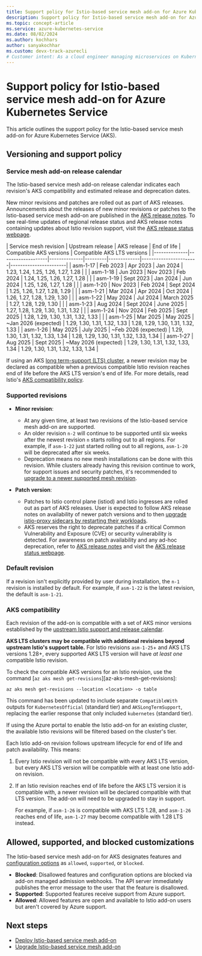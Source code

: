 ```yaml
---
title: Support policy for Istio-based service mesh add-on for Azure Kubernetes Service
description: Support policy for Istio-based service mesh add-on for Azure Kubernetes Service
ms.topic: concept-article
ms.service: azure-kubernetes-service
ms.date: 08/02/2024
ms.author: kochhars
author: sanyakochhar
ms.custom: devx-track-azurecli
# Customer intent: As a cloud engineer managing microservices on Kubernetes, I want to understand the support and compatibility policies for the Istio-based service mesh add-on, so that I can ensure my deployments are secure and compliant with the latest updates.
---
```

# Support policy for Istio-based service mesh add-on for Azure Kubernetes Service

This article outlines the support policy for the Istio-based service mesh add-on for Azure Kubernetes Service (AKS).

## Versioning and support policy

### Service mesh add-on release calendar

The Istio-based service mesh add-on release calendar indicates each revision's AKS compatibility and estimated release and deprecation dates.

New minor revisions and patches are rolled out as part of AKS releases. Announcements about the releases of new minor revisions or patches to the Istio-based service mesh add-on are published in the [AKS release notes][aks-release-notes]. To see real-time updates of regional release status and AKS release notes containing updates about Istio revision support, visit the [AKS release status webpage][aks-release-status].

|  Service mesh revision | Upstream release  | AKS release  | End of life | Compatible AKS versions | Compatible AKS LTS versions |
|--------------|-------------------|--------------|---------|-------------|-----------------------|-----------------------|
| asm-1-17 | Feb 2023 | Apr 2023 | Jan 2024 | 1.23, 1.24, 1.25, 1.26, 1.27, 1.28 | |
| asm-1-18 | Jun 2023 | Nov 2023 | Feb 2024 | 1.24, 1.25, 1.26, 1.27, 1.28 | |
| asm-1-19 | Sept 2023 | Jan 2024 | Jun 2024 | 1.25, 1.26, 1.27, 1.28 | |
| asm-1-20 | Nov 2023 | Feb 2024 | Sept 2024 | 1.25, 1.26, 1.27, 1.28, 1.29 | |
| asm-1-21 | Mar 2024 | Apr 2024 | Oct 2024 | 1.26, 1.27, 1.28, 1.29, 1.30 | |
| asm-1-22 | May 2024 | Jul 2024 | March 2025 | 1.27, 1.28, 1.29, 1.30 | |
| asm-1-23 | Aug 2024 | Sept 2024 | June 2025 | 1.27, 1.28, 1.29, 1.30, 1.31, 1.32 | |
| asm-1-24 | Nov 2024 | Feb 2025 | Sept 2025 | 1.28, 1.29, 1.30, 1.31, 1.32, 1.33 | |
| asm-1-25 | Mar 2025 | May 2025 | ~Jan 2026 (expected) | 1.29, 1.30, 1.31, 1.32, 1.33 | 1.28, 1.29, 1.30, 1.31, 1.32, 1.33 |
| asm-1-26 | May 2025 | July 2025 | ~Feb 2026 (expected) | 1.29, 1.30, 1.31, 1.32, 1.33, 1.34 | 1.28, 1.29, 1.30, 1.31, 1.32, 1.33, 1.34 |
| asm-1-27 | Aug 2025 | Sept 2025 | ~May 2026 (expected) | 1.29, 1.30, 1.31, 1.32, 1.33, 1.34 | 1.29, 1.30, 1.31, 1.32, 1.33, 1.34 |

If using an AKS [long term-support (LTS) cluster][aks-lts], a newer revision may be declared as compatible when a previous compatible Istio revision reaches end of life before the AKS LTS version's end of life. For more details, read Istio's [AKS compatibility policy](#aks-compatibility).

### Supported revisions
- **Minor revision**:
    - At any given time, at least two revisions of the Istio-based service mesh add-on are supported.
    - An older revision `n-2` will continue to be supported until six weeks after the newest revision `n` starts rolling out to all regions. For example, if `asm-1-22` just started rolling out to all regions, `asm-1-20` will be deprecated after six weeks.
    - Deprecation means no new mesh installations can be done with this revision. While clusters already having this revision continue to work, for support issues and security patches, it's recommended to [upgrade to a newer supported mesh revision][istio-minor-upgrade].
    
- **Patch version**: 
    - Patches to Istio control plane (istiod) and Istio ingresses are rolled out as part of AKS releases. User is expected to follow AKS release notes on availability of newer patch versions and to then [upgrade istio-proxy sidecars by restarting their workloads][istio-patch-upgrade].
    - AKS reserves the right to deprecate patches if a critical Common Vulnerability and Exposure (CVE) or security vulnerability is detected. For awareness on patch availability and any ad-hoc deprecation, refer to [AKS release notes][aks-release-notes] and visit the [AKS release status webpage][aks-release-status].
    
    
### Default revision
If a revision isn't explicitly provided by user during installation, the `n-1` revision is installed by default. For example, if `asm-1-22` is the latest revision, the default is `asm-1-21`.

### AKS compatibility
Each revision of the add-on is compatible with a set of AKS minor versions established by the [upstream Istio support and release calendar][istio-support-calendar].

**AKS LTS clusters may be compatible with additional revisions beyond upstream Istio's support table.** For Istio revisions `asm-1-25`+ and AKS LTS versions 1.28+, every supported AKS LTS version will have _at least one_ compatible Istio revision. 

To check the compatible AKS versions for an Istio revision, use the command [`az aks mesh get-revisions`][az-aks-mesh-get-revisions]:

```azurecli-interactive
az aks mesh get-revisions --location <location> -o table
```

This command has been updated to include separate `CompatibleWith` outputs for `KubernetesOfficial` (standard tier) and `AKSLongTermSupport`, replacing the earlier response that only included `kubernetes` (standard tier).

If using the Azure portal to enable the Istio add-on for an existing cluster, the available Istio revisions will be filtered based on the cluster's tier.

Each Istio add-on revision follows upstream lifecycle for end of life and patch availability. This means:
1. Every Istio revision will not be compatible with every AKS LTS version, but every AKS LTS version will be compatible with at least one Istio add-on revision.

1. If an Istio revision reaches end of life before the AKS LTS version it is compatible with, a newer revision will be declared compatible with that LTS version. The add-on will need to be upgraded to stay in support. 
 
    For example, if `asm-1-26` is compatible with AKS LTS 1.28, and `asm-1-26` reaches end of life, `asm-1-27` may become compatible with 1.28 LTS instead.


## Allowed, supported, and blocked customizations

The Istio-based service mesh add-on for AKS designates features and [configuration options][istio-meshconfig] as `allowed`, `supported`, or `blocked`.

- **Blocked**: Disallowed features and configuration options are blocked via add-on managed admission webhooks. The API server immediately publishes the error message to the user that the feature is disallowed.
- **Supported**: Supported features receive support from Azure support.
- **Allowed**: Allowed features are open and available to Istio add-on users but aren't covered by Azure support.

## Next steps

* [Deploy Istio-based service mesh add-on][istio-deploy-addon]
* [Upgrade Istio-based service mesh add-on][istio-upgrade]

<!-- LINKS - External -->
[aks-release-notes]: https://github.com/Azure/AKS/releases
[aks-release-status]: https://releases.aks.azure.com/
[istio-support-calendar]: https://istio.io/latest/docs/releases/supported-releases/#support-status-of-istio-releases

<!-- LINKS - Internal -->
[istio-deploy-addon]: ./istio-deploy-addon.md
[istio-upgrade]: ./istio-upgrade.md
[istio-minor-upgrade]: ./istio-upgrade.md#minor-revision-upgrade
[istio-patch-upgrade]: ./istio-upgrade.md#patch-version-upgrade
[istio-meshconfig]: ./istio-meshconfig.md#allowed-supported-and-blocked-meshconfig-values
[aks-lts]: ./long-term-support.md
